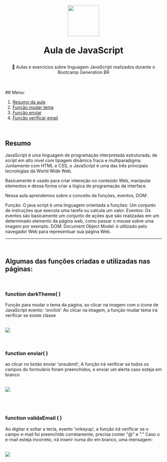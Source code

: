 <h1 align="center">
<img src="https://upload.wikimedia.org/wikipedia/commons/thumb/d/d4/Javascript-shield.svg/1200px-Javascript-shield.svg.png" width="100"> 
<p>Aula de JavaScript<p>
</h1>

<p align="center"> 📁 Aulas e exercícios sobre linguagem JavaScript realizados durante o Bootcamp Generation BR </p>
<br>
<br>
## Menu:

1. <a href="#res">Resumo da aula</a>
2. <a href="#img01">Função mudar tema</a>
3. <a href="#img02">Função enviar</a>
4. <a href="#img03">Função verificar email</a>

<br>

<div align ="left">
	
<h2 id="res"> Resumo </h2>
	
<p> JavaScript é uma linguagem de programação interpretada estruturada, de script em alto nível com tipagem dinâmica fraca e multiparadigma. Juntamente com HTML e CSS, o JavaScript é uma das três principais tecnologias da World Wide Web. </p>
<p>
Basicamente é usado para criar intereção no conteúdo Web, manipular elementos e dessa forma criar a lógica de programação da interface.
</p>
	
<p> Nessa aula aprendemos sobre o conceito de funções, eventos, DOM:</p>
	
<p>
	Função: O java script é uma linguagem orientada a funções: Um conjunto de instruções que executa uma tarefa ou calcula um valor. 
	Eventos: Os eventos são basicamente um conjunto de ações que são realizadas em um determinado elemento da página web, como passar o mouse sobre uma imagem por exemplo.
	DOM: Document Object Model: è utilizado pelo navegador Web para representuar sua página Web.
</p>
<hr>	
<br>
<h2>
	Algumas das funções criadas e utilizadas nas páginas: 
</h2>
<br>

<h3  id="img01">function darkTheme( )</h3>
	
<p>Função para mudar o tema da página, ao clicar na imagem com o ícone de JavaScript evento: 'onclick'
Ao clicar na imagem, a função mudar tema irá verificar se existe classe </p>
<br>
<div> <img src="https://i.ibb.co/CtQRZJN/mudar-tema.gif"> </div>
<br>
<br>

<h3  id="img02">function enviar( ) </h3>
	
<p>ao clicar no botão enviar 'onsubmit', A função irá verificar se todos os campos do formulário foram preenchidos,  e enviar um alerta caso esteja em branco</p>
<br>
<div> <img src="https://i.ibb.co/ScYx3F2/Verifica-campos.gif"> </div>
<br>
<br>
<br>

<h3 id ="img03">function validaEmail ( ) </h3>

<p> Ao digitar e soltar a tecla, evento 'onkeyup', a função irá verificar se o campo e-mail foi preenchido corretamente, precisa conter "@" e "." 
Caso o e-mail esteja incorreto, irá inserir numa div em branco, uma mensagem: 
</p>
<br>
<div> <img src="https://i.ibb.co/P92n021/enviar-formul-rio.gif"> </div>
	
</div>
